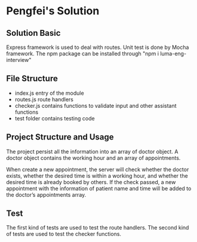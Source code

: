 # Pengfei's Solution

## Solution Basic

Express framework is used to deal with routes. Unit test is done by Mocha framework. The npm package can be installed through "npm i luma-eng-interview"

## File Structure

- index.js entry of the module
- routes.js route handlers
- checker.js contains functions to validate input and other assistant functions
- test folder contains testing code

## Project Structure and Usage

The project persist all the information into an array of doctor object.
A doctor object contains the working hour and an array of appointments.

When create a new appointment, the server will check whether the doctor exists, whether the desired time is within a working hour, and whether the desired time is already booked by others. If the check passed, a new appointment with the information of patient name and time will be added to the doctor’s appointments array.

## Test

The first kind of tests are used to test the route handlers. The second kind of tests are used to test the checker functions.
